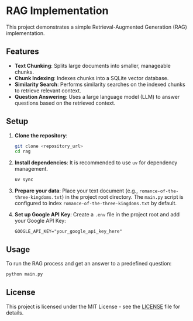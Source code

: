 # RAG Implementation

This project demonstrates a simple Retrieval-Augmented Generation (RAG) implementation.

## Features

- **Text Chunking**: Splits large documents into smaller, manageable chunks.
- **Chunk Indexing**: Indexes chunks into a SQLite vector database.
- **Similarity Search**: Performs similarity searches on the indexed chunks to retrieve relevant context.
- **Question Answering**: Uses a large language model (LLM) to answer questions based on the retrieved context.

## Setup

1.  **Clone the repository**:
    ```bash
    git clone <repository_url>
    cd rag
    ```

2.  **Install dependencies**:
    It is recommended to use `uv` for dependency management.

    ```bash
    uv sync
    ```

3.  **Prepare your data**:
    Place your text document (e.g., `romance-of-the-three-kingdoms.txt`) in the project root directory. The `main.py` script is configured to index `romance-of-the-three-kingdoms.txt` by default.

4.  **Set up Google API Key**:
    Create a `.env` file in the project root and add your Google API Key:

    ```
    GOOGLE_API_KEY="your_google_api_key_here"
    ```

## Usage

To run the RAG process and get an answer to a predefined question:

```bash
python main.py
```

## License

This project is licensed under the MIT License - see the [LICENSE](LICENSE) file for details.
